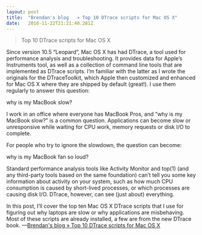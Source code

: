 ```yaml
---
layout: post 
title:  "Brendan's blog   » Top 10 DTrace scripts for Mac OS X" 
date:   2016-11-22T21:21:40.281Z 
---
```


> Top 10 DTrace scripts for Mac OS X

Since version 10.5 “Leopard”, Mac OS X has had DTrace, a tool used for performance analysis and troubleshooting. It provides data for Apple’s Instruments tool, as well as a collection of command line tools that are implemented as DTrace scripts. I’m familiar with the latter as I wrote the originals for the DTraceToolkit, which Apple then customized and enhanced for Mac OS X where they are shipped by default (great!). I use them regularly to answer this question:

why is my MacBook slow?

I work in an office where everyone has MacBook Pros, and “why is my MacBook slow?” is a common question. Applications can become slow or unresponsive while waiting for CPU work, memory requests or disk I/O to complete.

For people who try to ignore the slowdown, the question can become:

why is my MacBook fan so loud?

Standard performance analysis tools like Activity Monitor and top(1) (and any third-party tools based on the same foundation) can’t tell you some key information about activity on your system, such as how much CPU consumption is caused by short-lived processes, or which processes are causing disk I/O. DTrace, however, can see (just about) everything.

In this post, I’ll cover the top ten Mac OS X DTrace scripts that I use for figuring out why laptops are slow or why applications are misbehaving. Most of these scripts are already installed, a few are from the new DTrace book. &#x2014;[Brendan's blog   » Top 10 DTrace scripts for Mac OS X](http://dtrace.org/blogs/brendan/2011/10/10/top-10-dtrace-scripts-for-mac-os-x/)
